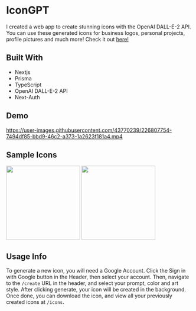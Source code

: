 # IconGPT 

I created a web app to create stunning icons with the OpenAI DALL-E-2 API. You can use these generated icons for business logos, personal projects, profile pictures and much more! Check it out <a href="https://icongpt.vercel.app/" target="__blank">here!</a>

## Built With
- Nextjs
- Prisma
- TypeScript
- OpenAI DALL-E-2 API
- Next-Auth

## Demo
https://user-images.githubusercontent.com/43770239/226807754-7494df85-bbd9-46c2-a373-1a2623f181a4.mp4

## Sample Icons
<img src="https://user-images.githubusercontent.com/43770239/226808918-921a37ee-6e02-410b-aaab-60330d7e228f.png" width="200" height="200" />
<img src="https://user-images.githubusercontent.com/43770239/226809384-68d4b61a-a079-437f-933f-28ff2ef020ab.png" width="200" height="200" />

## Usage Info
To generate a new icon, you will need a Google Account. Click the Sign in with Google button in the Header, then select your account. Then, navigate to the `/create` URL in the header, and select your prompt, color and art style. After clicking generate, your icon will be created in the background. Once done, you can download the icon, and view all your previously created icons at `/icons`.
